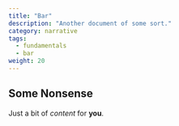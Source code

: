 ```yaml
---
title: "Bar"
description: "Another document of some sort."
category: narrative
tags:
  - fundamentals
  - bar
weight: 20
---
```


## Some Nonsense

Just a bit of _content_ for **you**.
